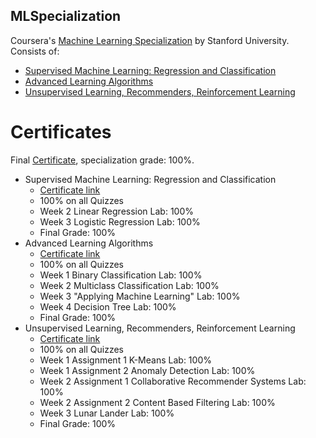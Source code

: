 
## MLSpecialization
Coursera's [Machine Learning Specialization](https://www.coursera.org/specializations/machine-learning-introduction) by Stanford University. Consists of:
* [Supervised Machine Learning: Regression and Classification](https://www.coursera.org/learn/machine-learning?specialization=machine-learning-introduction)
* [Advanced Learning Algorithms](https://www.coursera.org/learn/advanced-learning-algorithms?specialization=machine-learning-introduction)
* [Unsupervised Learning, Recommenders, Reinforcement Learning](https://www.coursera.org/learn/unsupervised-learning-recommenders-reinforcement-learning?specialization=machine-learning-introduction)


# Certificates

Final [Certificate](final_ML.pdf), specialization grade: 100%.

* Supervised Machine Learning: Regression and Classification
    * [Certificate link](1_Supervised_Machine_Learning.pdf)
    * 100% on all Quizzes
    * Week 2 Linear Regression Lab: 100%
    * Week 3 Logistic Regression Lab: 100%
    * Final Grade: 100%
* Advanced Learning Algorithms
    * [Certificate link](2_Advanced_LA.pdf)
    * 100% on all Quizzes
    * Week 1 Binary Classification Lab: 100%
    * Week 2 Multiclass Classification Lab: 100%
    * Week 3 "Applying Machine Learning" Lab: 100%
    * Week 4 Decision Tree Lab: 100%
    * Final Grade: 100%
* Unsupervised Learning, Recommenders, Reinforcement Learning
    * [Certificate link](3_Supervised_Machine_Learning.pdf)
    * 100% on all Quizzes
    * Week 1 Assignment 1 K-Means Lab: 100%
    * Week 1 Assignment 2 Anomaly Detection Lab: 100%
    * Week 2 Assignment 1 Collaborative Recommender Systems Lab: 100%
    * Week 2 Assignment 2 Content Based Filtering Lab: 100%
    * Week 3 Lunar Lander Lab: 100%
    * Final Grade: 100%
